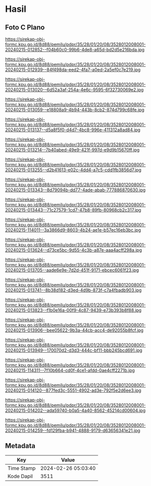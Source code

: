 # Hasil

## Foto C Plano

https://sirekap-obj-formc.kpu.go.id/8d88/pemilu/pdpr/35/28/01/20/08/3528012008001-20240215-012852--f04b60c0-99b6-4de8-a65d-bd2d5e216bda.jpg

https://sirekap-obj-formc.kpu.go.id/8d88/pemilu/pdpr/35/28/01/20/08/3528012008001-20240215-012939--84f498da-eed2-4fa7-a0ed-2a5ef0c7e219.jpg

https://sirekap-obj-formc.kpu.go.id/8d88/pemilu/pdpr/35/28/01/20/08/3528012008001-20240215-013020--6d52a3af-254a-4e6c-9595-6f32730069e2.jpg

https://sirekap-obj-formc.kpu.go.id/8d88/pemilu/pdpr/35/28/01/20/08/3528012008001-20240215-013059--e18808a9-4b94-443b-8cb2-874d799c68fe.jpg

https://sirekap-obj-formc.kpu.go.id/8d88/pemilu/pdpr/35/28/01/20/08/3528012008001-20240215-013137--d5a8f5f0-d4d7-4bc8-996e-411312a8ad84.jpg

https://sirekap-obj-formc.kpu.go.id/8d88/pemilu/pdpr/35/28/01/20/08/3528012008001-20240215-013214--7b40abed-49e9-421f-997d-e9d9b15670ff.jpg

https://sirekap-obj-formc.kpu.go.id/8d88/pemilu/pdpr/35/28/01/20/08/3528012008001-20240215-013255--d2b41613-e02c-4dd4-a7c5-cdd1fb3856d7.jpg

https://sirekap-obj-formc.kpu.go.id/8d88/pemilu/pdpr/35/28/01/20/08/3528012008001-20240215-013343--8d79094b-dd77-4ade-abab-777886870630.jpg

https://sirekap-obj-formc.kpu.go.id/8d88/pemilu/pdpr/35/28/01/20/08/3528012008001-20240215-013443--71c27579-1cd7-47b8-89fb-80968cb2c317.jpg

https://sirekap-obj-formc.kpu.go.id/8d88/pemilu/pdpr/35/28/01/20/08/3528012008001-20240215-114011--3a3866d9-8603-4b24-ae1e-b57ec16eb3bc.jpg

https://sirekap-obj-formc.kpu.go.id/8d88/pemilu/pdpr/35/28/01/20/08/3528012008001-20240215-013624--d73ce5bc-9d55-4c3b-a87e-aaa4acff298a.jpg

https://sirekap-obj-formc.kpu.go.id/8d88/pemilu/pdpr/35/28/01/20/08/3528012008001-20240215-013705--aade6e9e-7d2d-451f-9171-ebcec6061f23.jpg

https://sirekap-obj-formc.kpu.go.id/8d88/pemilu/pdpr/35/28/01/20/08/3528012008001-20240215-013741--8b38d182-d3ed-4d9b-873f-c7a4fbadb903.jpg

https://sirekap-obj-formc.kpu.go.id/8d88/pemilu/pdpr/35/28/01/20/08/3528012008001-20240215-013823--f1b0e16a-00f9-4c87-9439-e73b393b8f88.jpg

https://sirekap-obj-formc.kpu.go.id/8d88/pemilu/pdpr/35/28/01/20/08/3528012008001-20240215-013906--bee05622-9b3a-44cb-acc4-de92055b8fcf.jpg

https://sirekap-obj-formc.kpu.go.id/8d88/pemilu/pdpr/35/28/01/20/08/3528012008001-20240215-013949--170070d2-d3d3-444c-bf11-bbb245bcd691.jpg

https://sirekap-obj-formc.kpu.go.id/8d88/pemilu/pdpr/35/28/01/20/08/3528012008001-20240215-114311--7f10b664-cd0f-4ce1-afdd-0ae4cff2271b.jpg

https://sirekap-obj-formc.kpu.go.id/8d88/pemilu/pdpr/35/28/01/20/08/3528012008001-20240215-014120--877fed3c-5551-4902-ad3e-792f5e2d6ee3.jpg

https://sirekap-obj-formc.kpu.go.id/8d88/pemilu/pdpr/35/28/01/20/08/3528012008001-20240215-014202--ada59740-b0a5-4a40-8562-45214cd00604.jpg

https://sirekap-obj-formc.kpu.go.id/8d88/pemilu/pdpr/35/28/01/20/08/3528012008001-20240215-014259--fd129fba-b941-4888-9179-d63656341e21.jpg


## Metadata

| Key        | Value               |
| ---------- | ------------------- |
| Time Stamp | 2024-02-26 05:03:40 |
| Kode Dapil | 3511                |



